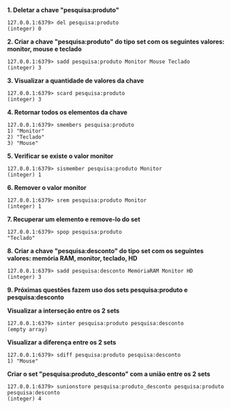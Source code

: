 **1. Deletar a chave "pesquisa:produto"**

```
127.0.0.1:6379> del pesquisa:produto
(integer) 0
```

**2. Criar a chave "pesquisa:produto" do tipo set com os seguintes valores: monitor, mouse e teclado**

```
127.0.0.1:6379> sadd pesquisa:produto Monitor Mouse Teclado      
(integer) 3
```

**3. Visualizar a quantidade de valores da chave**
```
127.0.0.1:6379> scard pesquisa:produto
(integer) 3
```

**4. Retornar todos os elementos da chave**

```
127.0.0.1:6379> smembers pesquisa:produto
1) "Monitor"
2) "Teclado"
3) "Mouse"
```

**5. Verificar se existe o valor monitor**
```
127.0.0.1:6379> sismember pesquisa:produto Monitor
(integer) 1
```

**6. Remover o valor monitor**
```
127.0.0.1:6379> srem pesquisa:produto Monitor
(integer) 1
```

**7. Recuperar um elemento e remove-lo do set**
```
127.0.0.1:6379> spop pesquisa:produto
"Teclado"
```

**8. Criar a chave "pesquisa:desconto" do tipo set com os seguintes valores: memória RAM, monitor, teclado, HD**

```
127.0.0.1:6379> sadd pesquisa:desconto MemóriaRAM Monitor HD     
(integer) 3
```

**9. Próximas questões fazem uso dos sets pesquisa:produto e pesquisa:desconto**


**Visualizar a interseção entre os 2 sets**
```
127.0.0.1:6379> sinter pesquisa:produto pesquisa:desconto        
(empty array)
```
**Visualizar a diferença entre os 2 sets**
```
127.0.0.1:6379> sdiff pesquisa:produto pesquisa:desconto
1) "Mouse"
```

**Criar o set "pesquisa:produto_desconto" com a união entre os 2 sets**
```
127.0.0.1:6379> sunionstore pesquisa:produto_desconto pesquisa:produto pesquisa:desconto
(integer) 4
```

